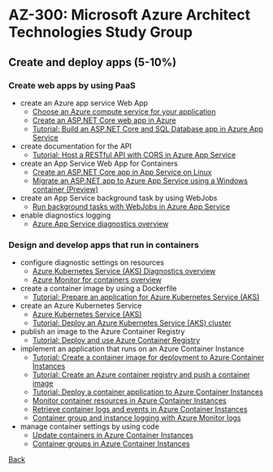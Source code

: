 # AZ-300: Microsoft Azure Architect Technologies Study Group
## Create and deploy apps (5-10%)

### Create web apps by using PaaS
- create an Azure app service Web App
  - [Choose an Azure compute service for your application](https://docs.microsoft.com/en-us/azure/architecture/guide/technology-choices/compute-decision-tree)
  - [Create an ASP.NET Core web app in Azure](https://docs.microsoft.com/en-us/azure/app-service/app-service-web-get-started-dotnet)
  - [Tutorial: Build an ASP.NET Core and SQL Database app in Azure App Service](https://docs.microsoft.com/en-us/azure/app-service/app-service-web-tutorial-dotnetcore-sqldb)
- create documentation for the API
  - [Tutorial: Host a RESTful API with CORS in Azure App Service](https://docs.microsoft.com/en-us/azure/app-service/app-service-web-tutorial-rest-api)
- create an App Service Web App for Containers
  - [Create an ASP.NET Core app in App Service on Linux](https://docs.microsoft.com/en-us/azure/app-service/containers/quickstart-dotnetcore)
  - [Migrate an ASP.NET app to Azure App Service using a Windows container (Preview)](https://docs.microsoft.com/en-us/azure/app-service/app-service-web-tutorial-windows-containers-custom-fonts)
- create an App Service background task by using WebJobs
  - [Run background tasks with WebJobs in Azure App Service](https://docs.microsoft.com/en-us/azure/app-service/webjobs-create)
- enable diagnostics logging
  - [Azure App Service diagnostics overview](https://docs.microsoft.com/en-us/azure/app-service/overview-diagnostics)

### Design and develop apps that run in containers
- configure diagnostic settings on resources
  - [Azure Kubernetes Service (AKS) Diagnostics overview](https://docs.microsoft.com/en-us/azure/aks/concepts-diagnostics)
  - [Azure Monitor for containers overview](https://docs.microsoft.com/en-us/azure/azure-monitor/insights/container-insights-overview)
- create a container image by using a Dockerfile
  - [Tutorial: Prepare an application for Azure Kubernetes Service (AKS)](https://docs.microsoft.com/en-us/azure/aks/tutorial-kubernetes-prepare-app)
- create an Azure Kubernetes Service
  - [Azure Kubernetes Service (AKS)](https://docs.microsoft.com/en-us/azure/aks/intro-kubernetes)
  - [Tutorial: Deploy an Azure Kubernetes Service (AKS) cluster](https://docs.microsoft.com/en-us/azure/aks/tutorial-kubernetes-deploy-cluster)
- publish an image to the Azure Container Registry
  - [Tutorial: Deploy and use Azure Container Registry](https://docs.microsoft.com/en-us/azure/aks/tutorial-kubernetes-prepare-acr)
- implement an application that runs on an Azure Container Instance
  - [Tutorial: Create a container image for deployment to Azure Container Instances](https://docs.microsoft.com/en-us/azure/container-instances/container-instances-tutorial-prepare-app)
  - [Tutorial: Create an Azure container registry and push a container image](https://docs.microsoft.com/en-us/azure/container-instances/container-instances-tutorial-prepare-acr)  
  - [Tutorial: Deploy a container application to Azure Container Instances](https://docs.microsoft.com/en-us/azure/container-instances/container-instances-tutorial-deploy-app)
  - [Monitor container resources in Azure Container Instances](https://docs.microsoft.com/en-us/azure/container-instances/container-instances-monitor)
  - [Retrieve container logs and events in Azure Container Instances](https://docs.microsoft.com/en-us/azure/container-instances/container-instances-get-logs)
  - [Container group and instance logging with Azure Monitor logs](https://docs.microsoft.com/en-us/azure/container-instances/container-instances-log-analytics)
- manage container settings by using code
  - [Update containers in Azure Container Instances](https://docs.microsoft.com/en-us/azure/container-instances/container-instances-update)
  - [Container groups in Azure Container Instances](https://docs.microsoft.com/en-us/azure/container-instances/container-instances-container-groups)

[Back](index.md)
